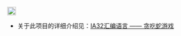 [<img src="https://api.gitsponsors.com/api/badge/img?id=246333561" height="20">](https://api.gitsponsors.com/api/badge/link?p=CAVOqTr+ZybSdv34pwS1GuVkiTwsao0GEOVnt4WbdElebHU5IG8o7ygE2rGrLQfQmfJR55RJDSHB4CyxCQPYSBegqiMVsttA1c57yQnHqbEAST6KtPdwDEyt0Tw4TWER)

- 关于此项目的详细介绍见：[IA32汇编语言 —— 贪吃蛇游戏](https://blog.csdn.net/wxc971231/article/details/104003616)
